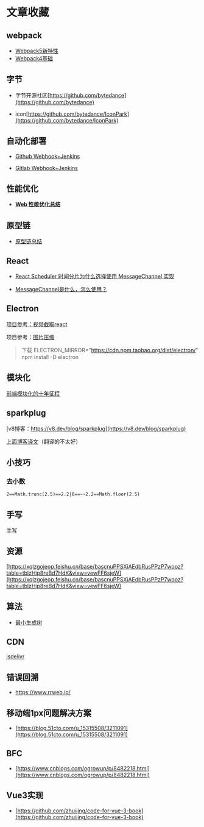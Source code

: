 # 文章收藏



## webpack

- [Webpack5新特性](https://mp.weixin.qq.com/s/m2rFkahV3xqRurgEaN_IzA)
- [Webpack4基础](https://mp.weixin.qq.com/s/0LS2NGzQpfXiOjRIckcXHw)

## 字节

- 字节开源社区[https://github.com/bytedance](https://github.com/bytedance)

- icon[https://github.com/bytedance/IconPark](https://github.com/bytedance/IconPark)

## 自动化部署

- [Github Webhook+Jenkins](https://blog.csdn.net/boling_cavalry/article/details/78943061)

- [Gitlab Webhook+Jenkins](https://www.cnblogs.com/kevingrace/p/6479813.html)

## 性能优化

- [**Web 性能优化总结**](https://github.com/liuyib/note/blob/master/%E6%80%A7%E8%83%BD%E4%BC%98%E5%8C%96/Web%20%E6%80%A7%E8%83%BD%E4%BC%98%E5%8C%96%E6%80%BB%E7%BB%93.md)

## 原型链

- [原型链总结](https://github.com/LiLixikun/webBlog/blob/master/JS/md/%E5%8E%9F%E5%9E%8B-%E5%8E%9F%E5%9E%8B%E9%93%BE.md)

## React

- [React Scheduler 时间分片为什么选择使用 MessageChannel 实现](https://mp.weixin.qq.com/s/eMCaifjBebsq5d-qN0Sshg)

- [MessageChannel是什么，怎么使用？](https://www.jianshu.com/p/4f07ef18b5d7)

## Electron

[项目参考：视频截取react]( https://github.com/mifi/lossless-cut)

项目参考：[图片压缩](https://github.com/zhukunpenglinyutong/electron-tiny-img)

>  下载 ELECTRON_MIRROR="https://cdn.npm.taobao.org/dist/electron/" npm install -D electron

## 模块化

[前端模块化的十年征程](https://mp.weixin.qq.com/s/kZ4kBIENMRdH6W7fOgW1qA)

## sparkplug

[v8博客：https://v8.dev/blog/sparkplug](https://v8.dev/blog/sparkplug)

[上面博客译文](https://www.infoq.cn/news/EY2wGO19AtDvBCNNj88Y)（翻译的不太好）

## 小技巧

### 去小数

`2==Math.trunc(2.5)==2.2|0==~~2.2==Math.floor(2.5)`

## 手写

[手写](https://mp.weixin.qq.com/s/QSXfgiSIrk8d9qvEqMHpGA)

## 资源

[https://xqlzgojeop.feishu.cn/base/bascnuPPSXiAEdbRusPPzP7wooz?table=tblzHip8reBd7HdK&view=vewFF6sjeW](https://xqlzgojeop.feishu.cn/base/bascnuPPSXiAEdbRusPPzP7wooz?table=tblzHip8reBd7HdK&view=vewFF6sjeW)

## 算法

- [最小生成树](https://blog.51cto.com/u_15127650/2784716)

## CDN

[jsdelivr](https://github.com/jsdelivr/jsdelivr)

## 错误回溯

- https://www.rrweb.io/

## **移动端1px问题解决方案**

- [https://blog.51cto.com/u_15315508/3211091](https://blog.51cto.com/u_15315508/3211091)

## BFC

- [https://www.cnblogs.com/ogrowup/p/8482218.html](https://www.cnblogs.com/ogrowup/p/8482218.html)

## Vue3实现

- [https://github.com/zhuijing/code-for-vue-3-book](https://github.com/zhuijing/code-for-vue-3-book)

